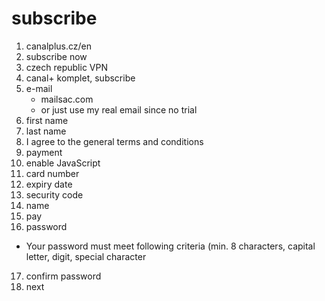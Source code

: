 # subscribe

1. canalplus.cz/en
2. subscribe now
3. czech republic VPN
4. canal+ komplet, subscribe
5. e-mail
   - mailsac.com
   - or just use my real email since no trial
6. first name
7. last name
8. I agree to the general terms and conditions
9. payment
10. enable JavaScript
11. card number
12. expiry date
13. security code
14. name
15. pay
16. password
   - Your password must meet following criteria (min. 8 characters, capital
     letter, digit, special character
17. confirm password
18. next

